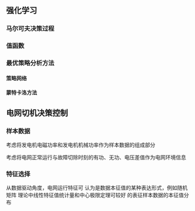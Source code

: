 ## 强化学习

### 马尔可夫决策过程

### 值函数

### 最优策略分析方法

#### 策略网络

#### 蒙特卡洛方法

## 电网切机决策控制

### 样本数据

考虑将发电机电磁功率和发电机机械功率作为样本数据的组成部分

考虑将电网正常运行与故障切除时刻的有功、无功、电压差值作为电网环境信息

### 特征选择

从数据驱动角度，电网运行特征可 认为是数据本征值的某种表达形式，例如随机矩阵 理论中线性特征值统计量和中心极限定理可较好 的表征样本数据的本征值分布

### 
